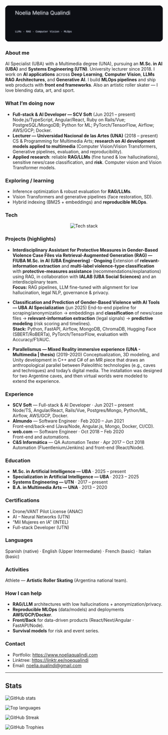 <!-- Profile README for GitHub: noequalindi/noequalindi -->
<p align="center">
  <img src="./banner.svg" alt="Software & AI Engineer — magenta light code font typewriter" />
</p>


### About me
AI Specialist (UBA) with a Multimedia degree (UNA), pursuing an **M.Sc. in AI (UBA)** and **Systems Engineering (UTN)**. University lecturer since 2018. I work on **AI applications** across **Deep Learning**, **Computer Vision**, **LLMs** **RAG Architectures**, and **Generative AI**. I build **MLOps pipelines** and ship web products with **front end frameworks**. Also an artistic roller skater — I love blending data, art, and sport.

### What I’m doing now
- **Full-stack & AI Developer — SCV Soft** (Jun 2021 – present)  
  Node.js/TypeScript, Angular/React, Ruby on Rails/Vue; PostgreSQL/MongoDB; Python for ML; PyTorch/TensorFlow, Airflow; AWS/GCP; Docker.
- **Lecturer — Universidad Nacional de las Artes (UNA)** (2018 – present)  
  CS & Programming for Multimedia Arts; **research on AI development models applied to multimedia** (Computer Vision/Vision Transformers, Generative pipelines, evaluation, and reproducibility).
- **Applied research**: reliable **RAG/LLMs** (fine tuned & low hallucinations), sensitive news/case classification, and **risk**. Computer vision and Vision Transformer models. 


### Exploring / learning
- Inference optimization & robust evaluation for **RAG/LLMs**.  
- Vision Transformers and generative pipelines (face restoration, SD).  
- Hybrid indexing (BM25 + embeddings) and **reproducible MLOps**.

### Tech
<p align="center">
  <img
    src="https://skillicons.dev/icons?i=python,pytorch,tensorflow,sklearn,opencv,fastapi,flask,git,github,githubactions,docker,linux,aws,gcp,mongodb,postgres,redis,airflow,kafka,graphql,react,angular,ts,tailwind,vue,ruby,rails,java,jenkins,figma&perline=12"
    alt="Tech stack"
    draggable="false"
    style="pointer-events:none; user-select:none;"
  />
</p>

### Projects (highlights)
- **Interdisciplinary Assistant for Protective Measures in Gender-Based Violence Case Files via Retrieval-Augmented Generation (RAG) — FIUBA M.Sc. in AI (UBA Engineering) · Ongoing**  Extension of **relevant-information extraction** and **multi-label violence-type classification** with **protective-measures assistance** (recommendations/explanations) using RAG, in collaboration with **IALAB (UBA Social Sciences)** and an interdisciplinary team.  
  **Focus:** RAG pipelines, LLM fine-tuned with alignment for low hallucination, legal NLP, governance & privacy.
  
- **Classification and Prediction of Gender-Based Violence with AI Tools — UBA AI Specialization**  (jun 2025)
  End-to-end pipeline for scraping/anonymization → embeddings and **classification** of news/case files → **relevant-information extraction** (legal signals) → **predictive modeling** (risk scoring and timelines).  
  **Stack:** Python, FastAPI, Airflow, MongoDB, ChromaDB, Hugging Face (SBERT/RoBERTa), PyTorch/TensorFlow, evaluation with Accuracy/F1/AUC.

- **Parallelismus — Mixed Reality immersive experience (UNA - Multimedia | thesis)**  (2019-2020)
  Conceptualization, 3D modeling, and Unity development in C++ and C# of an MR piece that draws an anthropological parallel between Paleolithic technologies (e.g., caves and techniques) and today’s digital media. The installation was designed for two Argentine caves, and then virtual worlds were modeled to extend the experience.


### Experience
- **SCV Soft** — Full-stack & AI Developer · Jun 2021 – present  
  Node/TS, Angular/React, Rails/Vue, Postgres/Mongo, Python/ML, Airflow, AWS/GCP, Docker.
- **Almundo** — Software Engineer · Feb 2020 – Jun 2021  
  Front-end/back-end (Java/Node, Angular.js, Mongo, Docker, CI/CD).
- **web.com** — Software Engineer · Oct 2018 – Feb 2020  
  Front-end and automations.
- **C&S Informática** — QA Automation Tester · Apr 2017 – Oct 2018  
  Automation (Fluentlenium/Jenkins) and front-end (React/Node).

### Education
- **M.Sc. in Artificial Intelligence — UBA** · 2025 – present  
- **Specialization in Artificial Intelligence — UBA** · 2023 – 2025  
- **Systems Engineering — UTN** · 2017 – present  
- **B.A. in Multimedia Arts — UNA** · 2013 – 2020

### Certifications
- Drone/VANT Pilot License (ANAC)  
- AI – Neural Networks (UTN)  
- “Mil Mujeres en IA” (INTEL)  
- Full-stack Developer (UTN)

### Languages
Spanish (native) · English (Upper Intermediate) · French (basic) · Italian (basic)

### Activities
Athlete — **Artistic Roller Skating** (Argentina national team).

### How I can help
- **RAG/LLM** architectures with low hallucinations + anonymization/privacy.  
- **Reproducible MLOps** (data/models) and deployments **AWS/GCP/Docker**.  
- **Front/Back** for data-driven products (React/Next/Angular · FastAPI/Node).  
- **Survival models** for risk and event series.

### Contact
- Portfolio: https://www.noeliaqualindi.com  
- Linktree: https://linktr.ee/noequalindi  
- Email: noelia.qualindi@gmail.com

---

## Stats
<p>
  <img src="https://github-readme-stats.vercel.app/api?username=noequalindi&show_icons=true&hide_title=false" alt="GitHub stats"/>
</p>
<p>
  <img src="https://github-readme-stats.vercel.app/api/top-langs/?username=noequalindi&layout=compact" alt="Top languages"/>
</p>
<p>
  <img src="https://streak-stats.demolab.com?user=noequalindi&border_radius=4" alt="GitHub Streak"/>
</p>
<p>
  <img src="https://github-profile-trophy.vercel.app/?username=noequalindi&theme=flat&no-frame=true&column=6" alt="GitHub Trophies"/>
</p>


